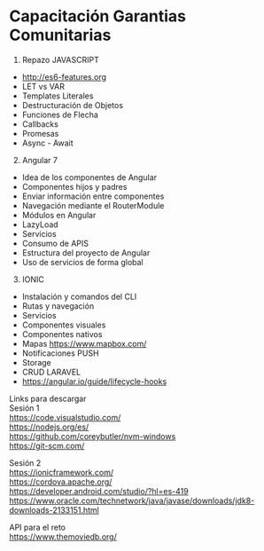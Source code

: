 # Capacitación Garantias Comunitarias
1. Repazo JAVASCRIPT <br>
- http://es6-features.org
- LET vs VAR
- Templates Literales
- Destructuración de Objetos
- Funciones de Flecha
- Callbacks
- Promesas
- Async - Await

2. Angular 7
- Idea de los componentes de Angular
- Componentes hijos y padres
- Enviar información entre componentes
- Navegación mediante el RouterModule
- Módulos en Angular
- LazyLoad
- Servicios
- Consumo de APIS
- Estructura del proyecto de Angular
- Uso de servicios de forma global

3. IONIC
- Instalación y comandos del CLI
- Rutas y navegación
- Servicios
- Componentes visuales
- Componentes nativos 
- Mapas https://www.mapbox.com/
- Notificaciones PUSH
- Storage
- CRUD LARAVEL 
- https://angular.io/guide/lifecycle-hooks

Links para descargar <br>
Sesión 1 <br>
https://code.visualstudio.com/ <br>
https://nodejs.org/es/ <br>
https://github.com/coreybutler/nvm-windows <br>
https://git-scm.com/ <br>

Sesión 2 <br>
https://ionicframework.com/ <br>
https://cordova.apache.org/ <br>
https://developer.android.com/studio/?hl=es-419 <br>
https://www.oracle.com/technetwork/java/javase/downloads/jdk8-downloads-2133151.html <br>

API para el reto <br>
https://www.themoviedb.org/
